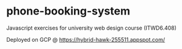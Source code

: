 # phone-booking-system

Javascript exercises for university web design course (ITWD6.408)

Deployed on GCP @ https://hybrid-hawk-255511.appspot.com/
